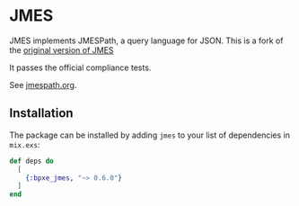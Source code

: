 # JMES

JMES implements JMESPath, a query language for JSON. This is a fork of the
[original version of JMES](https://github.com/stephan83/ex-jmes)

It passes the official compliance tests.

See [jmespath.org](http://jmespath.org).

## Installation

The package can be installed by adding `jmes` to your list of dependencies in `mix.exs`:

```elixir
def deps do
  [
    {:bpxe_jmes, "~> 0.6.0"}
  ]
end
```
